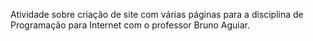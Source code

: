 Atividade sobre criação de site com várias páginas para a disciplina de Programação para Internet com o professor Bruno Aguiar.
